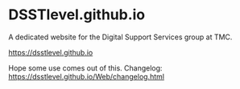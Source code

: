 # DSSTlevel.github.io

A dedicated website for the Digital Support Services group at TMC.

https://dsstlevel.github.io

Hope some use comes out of this.
Changelog: https://dsstlevel.github.io/Web/changelog.html